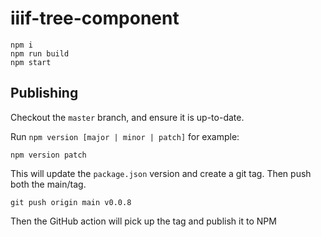 # iiif-tree-component

    npm i
    npm run build
    npm start

## Publishing

Checkout the `master` branch, and ensure it is up-to-date.

Run `npm version [major | minor | patch]` for example:

```
npm version patch
```

This will update the `package.json` version and create a git tag. Then push both the main/tag.

```
git push origin main v0.0.8
```

Then the GitHub action will pick up the tag and publish it to NPM
